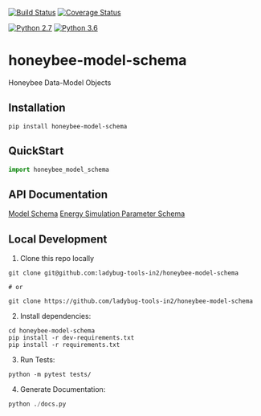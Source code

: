 [![Build Status](https://travis-ci.org/ladybug-tools-in2/honeybee-model-schema.svg?branch=master)](https://travis-ci.org/ladybug-tools-in2/honeybee-model-schema)
[![Coverage Status](https://coveralls.io/repos/github/ladybug-tools-in2/honeybee-model-schema/badge.svg?branch=master)](https://coveralls.io/github/ladybug-tools-in2/honeybee-model-schema)

[![Python 2.7](https://img.shields.io/badge/python-2.7-green.svg)](https://www.python.org/downloads/release/python-270/) [![Python 3.6](https://img.shields.io/badge/python-3.6-blue.svg)](https://www.python.org/downloads/release/python-360/)

# honeybee-model-schema

Honeybee Data-Model Objects

## Installation
```console
pip install honeybee-model-schema
```

## QuickStart
```python
import honeybee_model_schema

```

## API Documentation
[Model Schema](https://ladybug-tools-in2.github.io/honeybee-model-schema/model.html)
[Energy Simulation Parameter Schema](https://ladybug-tools-in2.github.io/honeybee-model-schema/simulation-parameter.html)

## Local Development
1. Clone this repo locally
```console
git clone git@github.com:ladybug-tools-in2/honeybee-model-schema

# or

git clone https://github.com/ladybug-tools-in2/honeybee-model-schema
```
2. Install dependencies:
```console
cd honeybee-model-schema
pip install -r dev-requirements.txt
pip install -r requirements.txt
```

3. Run Tests:
```console
python -m pytest tests/
```

4. Generate Documentation:
```python
python ./docs.py
```
